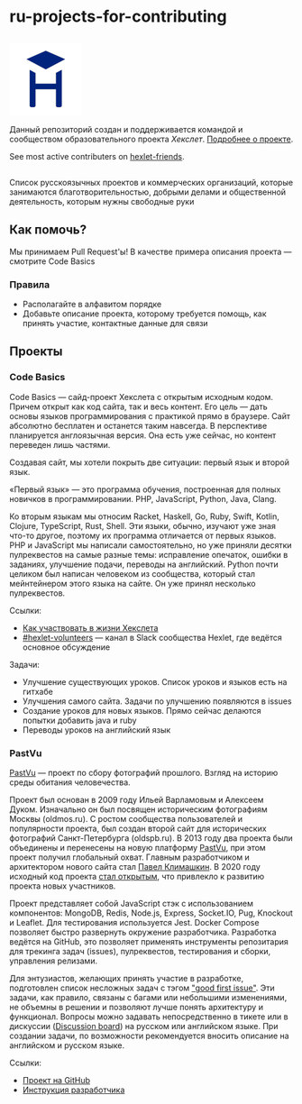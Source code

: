# ru-projects-for-contributing

##

[![Hexlet Ltd. logo](https://raw.githubusercontent.com/Hexlet/assets/master/images/hexlet_logo128.png)](https://ru.hexlet.io/pages/about?utm_source=github&utm_medium=link&utm_campaign=ru-local-communities)

Данный репозиторий создан и поддерживается командой и сообществом образовательного проекта *Хекслет*. [Подробнее о проекте](https://ru.hexlet.io/pages/about?utm_source=github&utm_medium=link&utm_campaign=ru-local-communities).

See most active contributers on [hexlet-friends](https://friends.hexlet.io/).

##

Список русскоязычных проектов и коммерческих организаций, которые занимаются благотворительностью, добрыми делами и общественной деятельность, которым нужны свободные руки
## Как помочь?

Мы принимаем Pull Request'ы! В качестве примера описания проекта — смотрите Code Basics

### Правила

* Располагайте в алфавитом порядке
* Добавьте описание проекта, которому требуется помощь, как принять участие, контактные данные для связи

## Проекты

### Code Basics

Code Basics — сайд-проект Хекслета с открытым исходным кодом. Причем открыт как код сайта, так и весь контент. Его цель — дать основы языков программирования с практикой прямо в браузере. Сайт абсолютно бесплатен и останется таким навсегда. В перспективе планируется англоязычная версия. Она есть уже сейчас, но контент переведен лишь частями.

Создавая сайт, мы хотели покрыть две ситуации: первый язык и второй язык.

«Первый язык» — это программа обучения, построенная для полных новичков в программировании. PHP, JavaScript, Python, Java, Clang.

Ко вторым языкам мы относим Racket, Haskell, Go, Ruby, Swift, Kotlin, Clojure, TypeScript, Rust, Shell. Эти языки, обычно, изучают уже зная что-то другое, поэтому их программа отличается от первых языков.
PHP и JavaScript мы написали самостоятельно, но уже приняли десятки пулреквестов на самые разные темы: исправление опечаток, ошибки в заданиях, улучшение подачи, переводы на английский. Python почти целиком был написан человеком из сообщества, который стал мейнтейнером этого языка на сайте. Он уже принял несколько пулреквестов.

Ссылки:

* [Как участвовать в жизни Хекслета](https://guides.hexlet.io/how-to-be-a-helpful-for-the-hexlet-community)
* [#hexlet-volunteers](https://hexlet-ru.slack.com/archives/C0LN151B4) — канал в Slack сообщества Hexlet, где ведётся основное обсуждение

Задачи:

* Улучшение существующих уроков. Список уроков и языков есть на гитхабе
* Улучшения самого сайта. Задачи по улучшению появляются в issues
* Создание уроков для новых языков. Прямо сейчас делаются попытки добавить java и ruby
* Переводы уроков на английский язык

### PastVu

[PastVu](https://pastvu.com/) — проект по сбору фотографий прошлого. Взгляд на историю среды обитания человечества.

Проект был основан в 2009 году Ильей Варламовым и Алексеем Дуком. Изначально он был посвящен историческим фотографиям Москвы (oldmos.ru). С ростом сообщества пользователей и популярности проекта, был создан второй сайт для исторических фотографий Санкт-Петербурга (oldspb.ru). В 2013 году два проекта были объединены и перенесены на новую платформу [PastVu](https://pastvu.com/), при этом проект получил глобальный охват. Главным разработчиком и архитектором нового сайта стал [Павел Климашкин](https://github.com/klimashkin). В 2020 году исходный код проекта [стал открытым](https://pastvu.com/news/149), что привлекло к развитию проекта новых участников.

Проект предcтавляет собой JavaScript стэк с использованием компонентов: MongoDB, Redis, Node.js, Express, Socket.IO, Pug, Knockout и Leaflet. Для тестирования используется Jest. Docker Compose позволяет быстро развернуть окружение разработчика. Разработка ведётся на GitHub, это позволяет применять инструменты репозитария для трекинга задач (issues), пулреквестов, тестирования и сборки, управления релизами.

Для энтузиастов, желающих принять участие в разработке, подготовлен список несложных задач с тэгом ["good first issue"](https://github.com/PastVu/pastvu/issues?q=is%3Aissue+is%3Aopen+label%3A%22good+first+issue%22). Эти задачи, как правило, связаны с багами или небольшими изменениями, не объемны в решении и позволяют лучше понять архитектуру и функционал. Вопросы можно задавать непосредственно в тикете или в дискуссии ([Discussion board](https://github.com/PastVu/pastvu/discussions)) на русском или английском языке. При создании задачи, по возможности рекомендуется вносить описание на английском и русском языке.

Ссылки:
* [Проект на GitHub](https://github.com/PastVu/pastvu)
* [Инструкция разработчика](https://github.com/PastVu/pastvu/blob/master/CONTRIBUTING.md)
